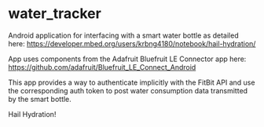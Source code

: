 # water_tracker

Android application for interfacing with a smart water bottle as detailed here: 
https://developer.mbed.org/users/krbng4180/notebook/hail-hydration/

App uses components from the Adafruit Bluefruit LE Connector app here:
https://github.com/adafruit/Bluefruit_LE_Connect_Android

This app provides a way to authenticate implicitly with the FitBit API and use the
corresponding auth token to post water consumption data transmitted by the smart bottle.

Hail Hydration!
